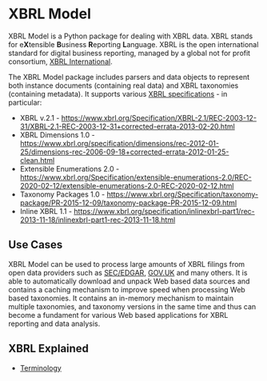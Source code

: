 # XBRL Model

XBRL Model is a Python package for dealing with XBRL data. XBRL stands for e**X**tensible **B**usiness **R**eporting **L**anguage. XBRL is the open international standard for digital business reporting, managed by a global not for profit consortium, [XBRL International](https://www.xbrl.org/). 

The XBRL Model package includes parsers and data objects to represent both instance documents (containing real data) and XBRL taxonomies (containing metadata). It supports various [XBRL specifications](https://specifications.xbrl.org/specifications.html) - in particular: 

* XBRL v.2.1 - https://www.xbrl.org/Specification/XBRL-2.1/REC-2003-12-31/XBRL-2.1-REC-2003-12-31+corrected-errata-2013-02-20.html
* XBRL Dimensions 1.0 - https://www.xbrl.org/specification/dimensions/rec-2012-01-25/dimensions-rec-2006-09-18+corrected-errata-2012-01-25-clean.html
* Extensible Enumerations 2.0 - https://www.xbrl.org/Specification/extensible-enumerations-2.0/REC-2020-02-12/extensible-enumerations-2.0-REC-2020-02-12.html
* Taxonomy Packages 1.0 - https://www.xbrl.org/Specification/taxonomy-package/PR-2015-12-09/taxonomy-package-PR-2015-12-09.html
* Inline XBRL 1.1 - https://www.xbrl.org/specification/inlinexbrl-part1/rec-2013-11-18/inlinexbrl-part1-rec-2013-11-18.html

## Use Cases

XBRL Model can be used to process large amounts of XBRL filings from open data providers such as [SEC/EDGAR](https://www.sec.gov/), [GOV.UK](https://www.gov.uk/) and many others. It is able to automatically download and unpack Web based data sources and contains a caching mechanism to improve speed when processing Web based taxonomies. It contains an in-memory mechanism to maintain multiple taxonomies, and taxonomy versions in the same time and thus can become a fundament for various Web based applications for XBRL reporting and data analysis.

## XBRL Explained

- [Terminology](xbrl.html)

  





